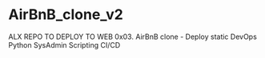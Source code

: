 # AirBnB_clone_v2
ALX REPO TO DEPLOY TO WEB
0x03. AirBnB clone - Deploy static
DevOps
Python
SysAdmin
Scripting
CI/CD
